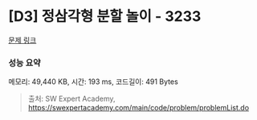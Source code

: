 # [D3] 정삼각형 분할 놀이 - 3233 

[문제 링크](https://swexpertacademy.com/main/code/problem/problemDetail.do?contestProbId=AWAe5G8afT0DFAUw) 

### 성능 요약

메모리: 49,440 KB, 시간: 193 ms, 코드길이: 491 Bytes



> 출처: SW Expert Academy, https://swexpertacademy.com/main/code/problem/problemList.do